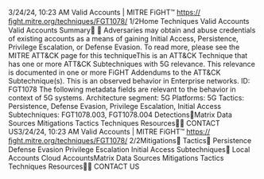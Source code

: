 3/24/24, 10:23 AM Valid Accounts | MITRE FiGHT™
https://ﬁght.mitre.org/techniques/FGT1078/ 1/2Home Techniques Valid Accounts
Valid Accounts
Summary󰅂 󰅂
Adversaries may obtain and abuse credentials of existing
accounts as a means of gaining Initial Access, Persistence,
Privilege Escalation, or Defense Evasion. To read more, please
see the MITRE ATT&CK page for this techniqueThis is an ATT&CK
Technique that has one or
more ATT&CK
Subtechniques with 5G
relevance. This relevance is
documented in one or more
FiGHT Addendums to the
ATT&CK Subtechnique(s).
This is an observed behavior
in Enterprise networks.
ID: FGT1078
The following metadata
fields are relevant to the
behavior in context of 5G
systems.
Architecture segment: 5G
Platforms: 5G
Tactics: Persistence,
Defense Evasion, Privilege
Escalation, Initial Access
Subtechniques:
FGT1078.003, FGT1078.004
Detections󰅀Matrix Data Sources Mitigations Tactics Techniques Resources󰍝󰇙
CONTACT US3/24/24, 10:23 AM Valid Accounts | MITRE FiGHT™
https://ﬁght.mitre.org/techniques/FGT1078/ 2/2Mitigations󰅀
Tactics󰅀
Persistence
Defense Evasion
Privilege Escalation
Initial Access
Subtechniques󰅀
Local Accounts
Cloud AccountsMatrix Data Sources Mitigations Tactics Techniques Resources󰍝󰇙
CONTACT US